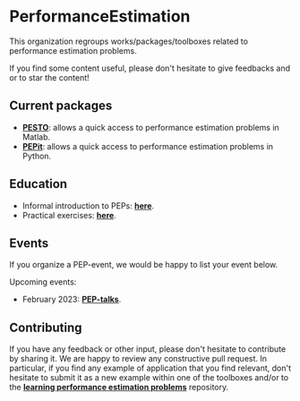 # PerformanceEstimation

This organization regroups works/packages/toolboxes related to performance estimation problems.

If you find some content useful, please don't hesitate to give feedbacks and or to star the content!

## Current packages
- [**PESTO**](https://github.com/PerformanceEstimation/Performance-Estimation-Toolbox): allows a quick access to performance estimation problems in Matlab.
- [**PEPit**](https://github.com/PerformanceEstimation/PEPit): allows a quick access to performance estimation problems in Python.

## Education

- Informal introduction to PEPs: [**here**](https://francisbach.com/computer-aided-analyses/).
- Practical exercises: [**here**](https://github.com/PerformanceEstimation/Learning-Performance-Estimation).


## Events

If you organize a PEP-event, we would be happy to list your event below. 

Upcoming events: 
- February 2023: [**PEP-talks**](https://performanceestimation.github.io/PEP-talks/february_2023/).


## Contributing

If you have any feedback or other input, please don't hesitate to contribute by sharing it. We are happy to review any constructive pull request. In particular, if you find any example of application that you find relevant, don't hesitate to submit it as a new example within one of the toolboxes and/or to the [**learning performance estimation problems**](https://github.com/PerformanceEstimation/Learning-Performance-Estimation) repository.
